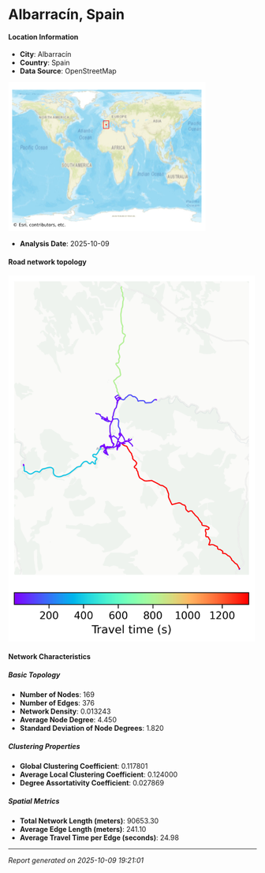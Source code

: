 # Albarracín, Spain

#### Location Information

- **City**: Albarracín
- **Country**: Spain
- **Data Source**: OpenStreetMap
<img src="Albarracín_location.png" alt="Albarracín Location Map" width="400" />

- **Analysis Date**: 2025-10-09

#### Road network topology

<img src="Albarracín_network_map.png" alt="Albarracín Road Network Map" width="500"/>

#### Network Characteristics

##### Basic Topology

- **Number of Nodes**: 169
- **Number of Edges**: 376
- **Network Density**: 0.013243
- **Average Node Degree**: 4.450
- **Standard Deviation of Node Degrees**: 1.820

##### Clustering Properties

- **Global Clustering Coefficient**: 0.117801
- **Average Local Clustering Coefficient**: 0.124000
- **Degree Assortativity Coefficient**: 0.027869

##### Spatial Metrics

- **Total Network Length (meters)**: 90653.30
- **Average Edge Length (meters)**: 241.10
- **Average Travel Time per Edge (seconds)**: 24.98

---
*Report generated on 2025-10-09 19:21:01*
